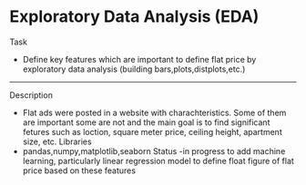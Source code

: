 # Exploratory Data Analysis (EDA)
Task
- Define key features which are important to define flat price by exploratory data analysis (building bars,plots,distplots,etc.)
---
Description
- Flat ads were posted in a website with charachteristics. Some of them are important some are not  and the main goal is to find significant fetures such as loction, square meter price, ceiling height, apartment size, etc.
Libraries
- pandas,numpy,matplotlib,seaborn
Status
-in progress to add machine learning, particularly linear regression model to define float figure of flat price based on these features
